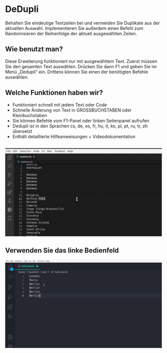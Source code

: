 # DeDupli

Behalten Sie eindeutige Textzeilen bei und vermeiden Sie Duplikate aus der aktuellen Auswahl. Implementieren Sie außerdem einen Befehl zum Randomisieren der Reihenfolge der aktuell ausgewählten Zeilen.

## Wie benutzt man?

Diese Erweiterung funktioniert nur mit ausgewähltem Text. Zuerst müssen Sie den gesamten Text auswählen. Drücken Sie dann F1 und geben Sie im Menü „Dedupli“ ein. Drittens können Sie einen der benötigten Befehle auswählen.

## Welche Funktionen haben wir?

- Funktioniert schnell mit jedem Text oder Code
- Schnelle Änderung von Text in GROSSBUCHSTABEN oder Kleinbuchstaben
- Sie können Befehle vom F1-Panel oder linken Seitenpanel aufrufen
- Dedupli ist in den Sprachen cs, de, es, fr, hu, it, ko, pl, pt, ru, tr, zh übersetzt
- Enthält detaillierte Hilfeanweisungen + Videodokumentation

##

[![Vscode-Erweiterung](/translations/demo.gif 'Vscode-Erweiterungsdemo')](https://learnwithyan.com)

## Verwenden Sie das linke Bedienfeld

[![Vscode extension](/translations/demo2.gif 'Vscode extension demo')](https://learnwithyan.com)

#
